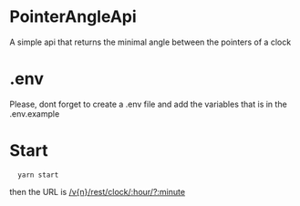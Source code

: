 # PointerAngleApi
A simple api that returns the minimal angle between the pointers of a clock

# .env

Please, dont forget to create a .env file and add the variables that is in the .env.example

# Start

```
  yarn start
```

then the URL is [/v{n}/rest/clock/:hour/?:minute]()
